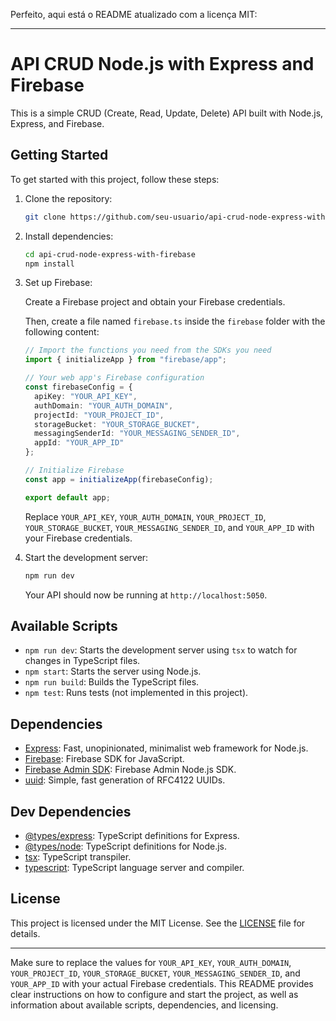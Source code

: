 Perfeito, aqui está o README atualizado com a licença MIT:

---

# API CRUD Node.js with Express and Firebase

This is a simple CRUD (Create, Read, Update, Delete) API built with Node.js, Express, and Firebase.

## Getting Started

To get started with this project, follow these steps:

1. Clone the repository:

    ```bash
    git clone https://github.com/seu-usuario/api-crud-node-express-with-firebase.git
    ```

2. Install dependencies:

    ```bash
    cd api-crud-node-express-with-firebase
    npm install
    ```

3. Set up Firebase:

    Create a Firebase project and obtain your Firebase credentials.

    Then, create a file named `firebase.ts` inside the `firebase` folder with the following content:

    ```typescript
    // Import the functions you need from the SDKs you need
    import { initializeApp } from "firebase/app";
    
    // Your web app's Firebase configuration
    const firebaseConfig = {
      apiKey: "YOUR_API_KEY",
      authDomain: "YOUR_AUTH_DOMAIN",
      projectId: "YOUR_PROJECT_ID",
      storageBucket: "YOUR_STORAGE_BUCKET",
      messagingSenderId: "YOUR_MESSAGING_SENDER_ID",
      appId: "YOUR_APP_ID"
    };
    
    // Initialize Firebase
    const app = initializeApp(firebaseConfig);
    
    export default app;
    ```

    Replace `YOUR_API_KEY`, `YOUR_AUTH_DOMAIN`, `YOUR_PROJECT_ID`, `YOUR_STORAGE_BUCKET`, `YOUR_MESSAGING_SENDER_ID`, and `YOUR_APP_ID` with your Firebase credentials.

4. Start the development server:

    ```bash
    npm run dev
    ```

    Your API should now be running at `http://localhost:5050`.

## Available Scripts

- `npm run dev`: Starts the development server using `tsx` to watch for changes in TypeScript files.
- `npm start`: Starts the server using Node.js.
- `npm run build`: Builds the TypeScript files.
- `npm test`: Runs tests (not implemented in this project).

## Dependencies

- [Express](https://www.npmjs.com/package/express): Fast, unopinionated, minimalist web framework for Node.js.
- [Firebase](https://www.npmjs.com/package/firebase): Firebase SDK for JavaScript.
- [Firebase Admin SDK](https://www.npmjs.com/package/firebase-admin): Firebase Admin Node.js SDK.
- [uuid](https://www.npmjs.com/package/uuid): Simple, fast generation of RFC4122 UUIDs.
  
## Dev Dependencies

- [@types/express](https://www.npmjs.com/package/@types/express): TypeScript definitions for Express.
- [@types/node](https://www.npmjs.com/package/@types/node): TypeScript definitions for Node.js.
- [tsx](https://www.npmjs.com/package/tsx): TypeScript transpiler.
- [typescript](https://www.npmjs.com/package/typescript): TypeScript language server and compiler.

## License

This project is licensed under the MIT License. See the [LICENSE](LICENSE) file for details.

---


Make sure to replace the values for `YOUR_API_KEY`, `YOUR_AUTH_DOMAIN`, `YOUR_PROJECT_ID`, `YOUR_STORAGE_BUCKET`, `YOUR_MESSAGING_SENDER_ID`, and `YOUR_APP_ID` with your actual Firebase credentials. This README provides clear instructions on how to configure and start the project, as well as information about available scripts, dependencies, and licensing.

